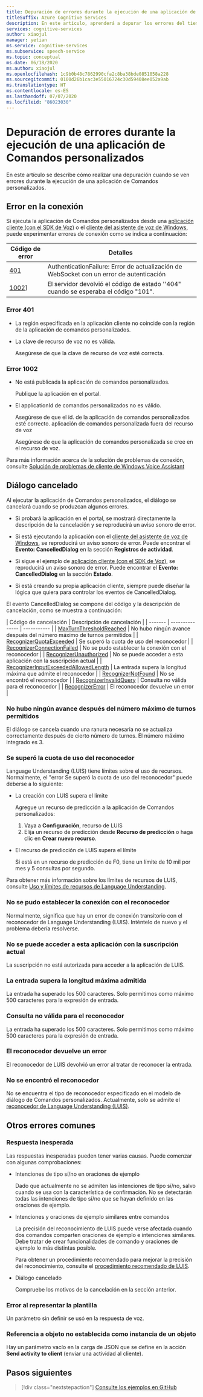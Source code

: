 ```yaml
---
title: Depuración de errores durante la ejecución de una aplicación de Comandos personalizados
titleSuffix: Azure Cognitive Services
description: En este artículo, aprenderá a depurar los errores del tiempo de ejecución en una aplicación de Comandos personalizados.
services: cognitive-services
author: xiaojul
manager: yetian
ms.service: cognitive-services
ms.subservice: speech-service
ms.topic: conceptual
ms.date: 06/18/2020
ms.author: xiaojul
ms.openlocfilehash: 1c9b0b48c7862990cfa2c8ba38bde0851058a228
ms.sourcegitcommit: 0100d26b1cac3e55016724c30d59408ee052a9ab
ms.translationtype: HT
ms.contentlocale: es-ES
ms.lasthandoff: 07/07/2020
ms.locfileid: "86023030"
---
```

# <a name="debug-errors-when-running-a-custom-commands-application"></a>Depuración de errores durante la ejecución de una aplicación de Comandos personalizados

En este artículo se describe cómo realizar una depuración cuando se ven errores durante la ejecución de una aplicación de Comandos personalizados. 

## <a name="connection-failed"></a>Error en la conexión

Si ejecuta la aplicación de Comandos personalizados desde una [aplicación cliente (con el SDK de Voz)](./how-to-custom-commands-setup-speech-sdk.md) o el [cliente del asistente de voz de Windows](./how-to-custom-commands-developer-flow-test.md), puede experimentar errores de conexión como se indica a continuación:

| Código de error | Detalles |
| ------- | -------- |
| [401](#error-401) | AuthenticationFailure: Error de actualización de WebSocket con un error de autenticación |
| [1002](#error-1002)] | El servidor devolvió el código de estado ''404" cuando se esperaba el código "101". |

### <a name="error-401"></a>Error 401
- La región especificada en la aplicación cliente no coincide con la región de la aplicación de comandos personalizados.

- La clave de recurso de voz no es válida.
    
    Asegúrese de que la clave de recurso de voz esté correcta.

### <a name="error-1002"></a>Error 1002 
- No está publicada la aplicación de comandos personalizados.
    
    Publique la aplicación en el portal.

- El applicationId de comandos personalizados no es válido.

    Asegúrese de que el id. de la aplicación de comandos personalizados esté correcto.
 aplicación de comandos personalizada fuera del recurso de voz

    Asegúrese de que la aplicación de comandos personalizada se cree en el recurso de voz.

Para más información acerca de la solución de problemas de conexión, consulte [Solución de problemas de cliente de Windows Voice Assistant](https://github.com/Azure-Samples/Cognitive-Services-Voice-Assistant/tree/master/clients/csharp-wpf#troubleshooting)


## <a name="dialog-is-canceled"></a>Diálogo cancelado

Al ejecutar la aplicación de Comandos personalizados, el diálogo se cancelará cuando se produzcan algunos errores.

- Si probará la aplicación en el portal, se mostrará directamente la descripción de la cancelación y se reproducirá un aviso sonoro de error. 

- Si está ejecutando la aplicación con el [cliente del asistente de voz de Windows](./how-to-custom-commands-developer-flow-test.md), se reproducirá un aviso sonoro de error. Puede encontrar el **Evento: CancelledDialog** en la sección **Registros de actividad**.

- Si sigue el ejemplo de [aplicación cliente (con el SDK de Voz)](./how-to-custom-commands-setup-speech-sdk.md), se reproducirá un aviso sonoro de error. Puede encontrar el **Evento: CancelledDialog** en la sección **Estado**.

- Si está creando su propia aplicación cliente, siempre puede diseñar la lógica que quiera para controlar los eventos de CancelledDialog.

El evento CancelledDialog se compone del código y la descripción de cancelación, como se muestra a continuación:

| Código de cancelación | Descripción de cancelación |
| ------- | --------------- | ----------- |
| [MaxTurnThresholdReached](#no-progress-was-made-after-the-max-number-of-turns-allowed) | No hubo ningún avance después del número máximo de turnos permitidos |
| [RecognizerQuotaExceeded](#recognizer-usage-quota-exceeded) | Se superó la cuota de uso del reconocedor |
| [RecognizerConnectionFailed](#connection-to-the-recognizer-failed) | No se pudo establecer la conexión con el reconocedor |
| [RecognizerUnauthorized](#this-application-cannot-be-accessed-with-the-current-subscription) | No se puede acceder a esta aplicación con la suscripción actual |
| [RecognizerInputExceededAllowedLength](#input-exceeds-the-maximum-supported-length) | La entrada supera la longitud máxima que admite el reconocedor |
| [RecognizerNotFound](#recognizer-not-found) | No se encontró el reconocedor |
| [RecognizerInvalidQuery](#invalid-query-for-the-recognizer) | Consulta no válida para el reconocedor |
| [RecognizerError](#recognizer-return-an-error) | El reconocedor devuelve un error |

### <a name="no-progress-was-made-after-the-max-number-of-turns-allowed"></a>No hubo ningún avance después del número máximo de turnos permitidos
El diálogo se cancela cuando una ranura necesaria no se actualiza correctamente después de cierto número de turnos. El número máximo integrado es 3.

### <a name="recognizer-usage-quota-exceeded"></a>Se superó la cuota de uso del reconocedor
Language Understanding (LUIS) tiene límites sobre el uso de recursos. Normalmente, el "error Se superó la cuota de uso del reconocedor" puede deberse a lo siguiente: 
- La creación con LUIS supera el límite

    Agregue un recurso de predicción a la aplicación de Comandos personalizados: 
    1. Vaya a **Configuración**, recurso de LUIS
    1. Elija un recurso de predicción desde **Recurso de predicción** o haga clic en **Crear nuevo recurso**. 

- El recurso de predicción de LUIS supera el límite

    Si está en un recurso de predicción de F0, tiene un límite de 10 mil por mes y 5 consultas por segundo.

Para obtener más información sobre los límites de recursos de LUIS, consulte [Uso y límites de recursos de Language Understanding](https://docs.microsoft.com/azure/cognitive-services/luis/luis-limits#resource-usage-and-limits).

### <a name="connection-to-the-recognizer-failed"></a>No se pudo establecer la conexión con el reconocedor
Normalmente, significa que hay un error de conexión transitorio con el reconocedor de Language Understanding (LUIS). Inténtelo de nuevo y el problema debería resolverse.

### <a name="this-application-cannot-be-accessed-with-the-current-subscription"></a>No se puede acceder a esta aplicación con la suscripción actual
La suscripción no está autorizada para acceder a la aplicación de LUIS. 

### <a name="input-exceeds-the-maximum-supported-length"></a>La entrada supera la longitud máxima admitida
La entrada ha superado los 500 caracteres. Solo permitimos como máximo 500 caracteres para la expresión de entrada.

### <a name="invalid-query-for-the-recognizer"></a>Consulta no válida para el reconocedor
La entrada ha superado los 500 caracteres. Solo permitimos como máximo 500 caracteres para la expresión de entrada.

### <a name="recognizer-return-an-error"></a>El reconocedor devuelve un error
El reconocedor de LUIS devolvió un error al tratar de reconocer la entrada.

### <a name="recognizer-not-found"></a>No se encontró el reconocedor
No se encuentra el tipo de reconocedor especificado en el modelo de diálogo de Comandos personalizados. Actualmente, solo se admite el [reconocedor de Language Understanding (LUIS)](https://www.luis.ai/).

## <a name="other-common-errors"></a>Otros errores comunes
### <a name="unexpected-response"></a>Respuesta inesperada
Las respuestas inesperadas pueden tener varias causas. Puede comenzar con algunas comprobaciones:
- Intenciones de tipo sí/no en oraciones de ejemplo

    Dado que actualmente no se admiten las intenciones de tipo sí/no, salvo cuando se usa con la característica de confirmación. No se detectarán todas las intenciones de tipo sí/no que se hayan definido en las oraciones de ejemplo.

- Intenciones y oraciones de ejemplo similares entre comandos

    La precisión del reconocimiento de LUIS puede verse afectada cuando dos comandos comparten oraciones de ejemplo e intenciones similares. Debe tratar de crear funcionalidades de comando y oraciones de ejemplo lo más distintas posible.

    Para obtener un procedimiento recomendado para mejorar la precisión del reconocimiento, consulte el [procedimiento recomendado de LUIS](https://docs.microsoft.com/azure/cognitive-services/luis/luis-concept-best-practices).

- Diálogo cancelado
    
    Compruebe los motivos de la cancelación en la sección anterior.

### <a name="error-while-rendering-the-template"></a>Error al representar la plantilla
Un parámetro sin definir se usó en la respuesta de voz. 

### <a name="object-reference-not-set-to-an-instance-of-an-object"></a>Referencia a objeto no establecida como instancia de un objeto
Hay un parámetro vacío en la carga de JSON que se define en la acción **Send activity to client** (enviar una actividad al cliente).

## <a name="next-steps"></a>Pasos siguientes

> [!div class="nextstepaction"]
> [Consulte los ejemplos en GitHub](https://aka.ms/speech/cc-samples)